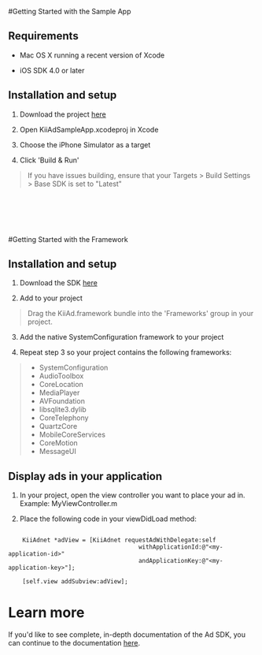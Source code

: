 #Getting Started with the Sample App

## Requirements

- Mac OS X running a recent version of Xcode

- iOS SDK 4.0 or later

## Installation and setup

1. Download the project <a href="https://github.com/kii-dev-jenkins/KiiiOSSampleApps/tree/master/KiiAdSampleApp">here</a>

2. Open KiiAdSampleApp.xcodeproj in Xcode

3. Choose the iPhone Simulator as a target

4. Click 'Build & Run'
> If you have issues building, ensure that your Targets > Build Settings > Base SDK is set to "Latest"

<br><br><br><br>

#Getting Started with the Framework

## Installation and setup

1. Download the SDK <a href="http://static.kii.com/devportal/production/download/ios_ads/KiiAdFramework.framework.zip">here</a>

2. Add to your project
> Drag the KiiAd.framework bundle into the 'Frameworks' group in your project.
3. Add the native SystemConfiguration framework to your project

4. Repeat step 3 so your project contains the following frameworks:
>- SystemConfiguration
>- AudioToolbox
>- CoreLocation
>- MediaPlayer
>- AVFoundation
>- libsqlite3.dylib
>- CoreTelephony
>- QuartzCore
>- MobileCoreServices
>- CoreMotion
>- MessageUI

## Display ads in your application

1. In your project, open the view controller you want to place your ad in. Example: MyViewController.m

2. Place the following code in your viewDidLoad method:

<pre><code>
	KiiAdnet *adView = [KiiAdnet requestAdWithDelegate:self
									 withApplicationId:@"&lt;my-application-id&gt;"
                                 	 andApplicationKey:@"&lt;my-application-key&gt;"];

	[self.view addSubview:adView];
</code></pre>


# Learn more

If you'd like to see complete, in-depth documentation of the Ad SDK, you can continue to the documentation <a href="http://static.kii.com/devportal/production/docs/ios_ads/">here</a>.
